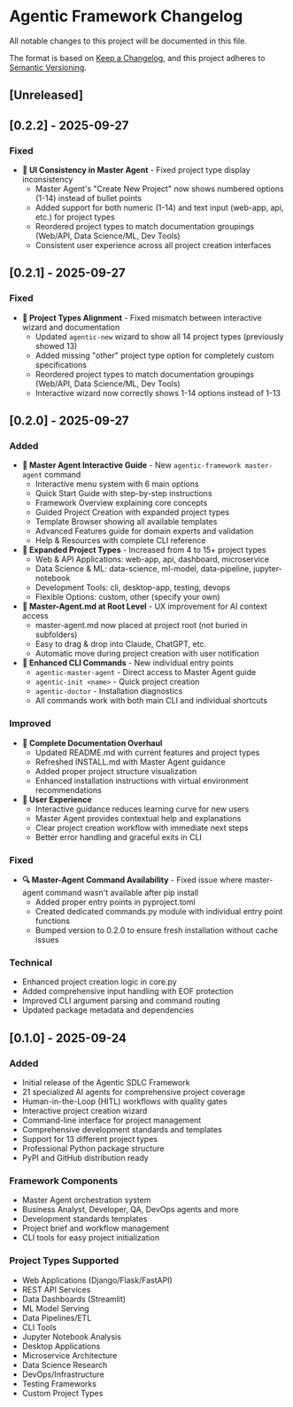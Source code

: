 # Agentic Framework Changelog

All notable changes to this project will be documented in this file.

The format is based on [Keep a Changelog](https://keepachangelog.com/en/1.0.0/),
and this project adheres to [Semantic Versioning](https://semver.org/spec/v2.0.0.html).

## [Unreleased]

## [0.2.2] - 2025-09-27

### Fixed
- **🎯 UI Consistency in Master Agent** - Fixed project type display inconsistency
  - Master Agent's "Create New Project" now shows numbered options (1-14) instead of bullet points
  - Added support for both numeric (1-14) and text input (web-app, api, etc.) for project types
  - Reordered project types to match documentation groupings (Web/API, Data Science/ML, Dev Tools)
  - Consistent user experience across all project creation interfaces

## [0.2.1] - 2025-09-27

### Fixed
- **📝 Project Types Alignment** - Fixed mismatch between interactive wizard and documentation
  - Updated `agentic-new` wizard to show all 14 project types (previously showed 13)  
  - Added missing "other" project type option for completely custom specifications
  - Reordered project types to match documentation groupings (Web/API, Data Science/ML, Dev Tools)
  - Interactive wizard now correctly shows 1-14 options instead of 1-13

## [0.2.0] - 2025-09-27

### Added
- **🤖 Master Agent Interactive Guide** - New `agentic-framework master-agent` command
  - Interactive menu system with 6 main options
  - Quick Start Guide with step-by-step instructions
  - Framework Overview explaining core concepts
  - Guided Project Creation with expanded project types
  - Template Browser showing all available templates
  - Advanced Features guide for domain experts and validation
  - Help & Resources with complete CLI reference
- **📁 Expanded Project Types** - Increased from 4 to 15+ project types
  - Web & API Applications: web-app, api, dashboard, microservice
  - Data Science & ML: data-science, ml-model, data-pipeline, jupyter-notebook
  - Development Tools: cli, desktop-app, testing, devops
  - Flexible Options: custom, other (specify your own)
- **🎯 Master-Agent.md at Root Level** - UX improvement for AI context access
  - master-agent.md now placed at project root (not buried in subfolders)
  - Easy to drag & drop into Claude, ChatGPT, etc.
  - Automatic move during project creation with user notification
- **🔧 Enhanced CLI Commands** - New individual entry points
  - `agentic-master-agent` - Direct access to Master Agent guide
  - `agentic-init <name>` - Quick project creation
  - `agentic-doctor` - Installation diagnostics
  - All commands work with both main CLI and individual shortcuts

### Improved
- **📖 Complete Documentation Overhaul**
  - Updated README.md with current features and project types
  - Refreshed INSTALL.md with Master Agent guidance
  - Added proper project structure visualization
  - Enhanced installation instructions with virtual environment recommendations
- **🚀 User Experience**
  - Interactive guidance reduces learning curve for new users
  - Master Agent provides contextual help and explanations
  - Clear project creation workflow with immediate next steps
  - Better error handling and graceful exits in CLI

### Fixed
- **🔍 Master-Agent Command Availability** - Fixed issue where master-agent command wasn't available after pip install
  - Added proper entry points in pyproject.toml
  - Created dedicated commands.py module with individual entry point functions
  - Bumped version to 0.2.0 to ensure fresh installation without cache issues

### Technical
- Enhanced project creation logic in core.py
- Added comprehensive input handling with EOF protection
- Improved CLI argument parsing and command routing
- Updated package metadata and dependencies

## [0.1.0] - 2025-09-24

### Added
- Initial release of the Agentic SDLC Framework
- 21 specialized AI agents for comprehensive project coverage
- Human-in-the-Loop (HITL) workflows with quality gates
- Interactive project creation wizard
- Command-line interface for project management
- Comprehensive development standards and templates
- Support for 13 different project types
- Professional Python package structure
- PyPI and GitHub distribution ready

### Framework Components
- Master Agent orchestration system
- Business Analyst, Developer, QA, DevOps agents and more
- Development standards templates
- Project brief and workflow management
- CLI tools for easy project initialization

### Project Types Supported
- Web Applications (Django/Flask/FastAPI)
- REST API Services
- Data Dashboards (Streamlit)
- ML Model Serving
- Data Pipelines/ETL
- CLI Tools
- Jupyter Notebook Analysis
- Desktop Applications
- Microservice Architecture
- Data Science Research
- DevOps/Infrastructure
- Testing Frameworks
- Custom Project Types